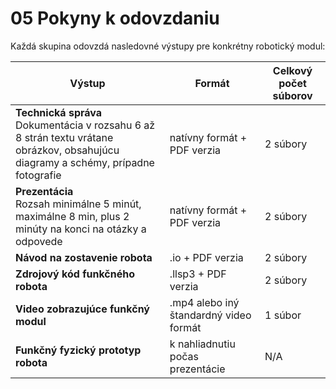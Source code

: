 # 05 Pokyny k odovzdaniu

Každá skupina odovzdá nasledovné výstupy pre konkrétny robotický modul:


| Výstup | Formát | Celkový počet súborov|
|---------|---------|---------|
| **Technická správa** <br> Dokumentácia v rozsahu 6 až 8 strán textu vrátane <br> obrázkov, obsahujúcu diagramy a schémy, prípadne fotografie| natívny formát + PDF verzia| 2 súbory|
| **Prezentácia** <br> Rozsah minimálne 5 minút, maximálne 8 min, plus 2 minúty na konci na otázky a odpovede| natívny formát + PDF verzia| 2 súbory|
| **Návod na zostavenie robota**| .io + PDF verzia| 2 súbory|
| **Zdrojový kód funkčného robota**| .llsp3 + PDF verzia| 2 súbory|
| **Video zobrazujúce funkčný modul**| .mp4 alebo iný štandardný video formát| 1 súbor|
| **Funkčný fyzický prototyp robota** | k nahliadnutiu počas prezentácie | N/A |
